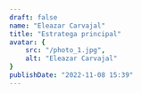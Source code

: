 ```yaml
---
draft: false
name: "Eleazar Carvajal"
title: "Estratega principal"
avatar: {
    src: "/photo_1.jpg",
    alt: "Eleazar Carvajal"
}
publishDate: "2022-11-08 15:39"
---
```

